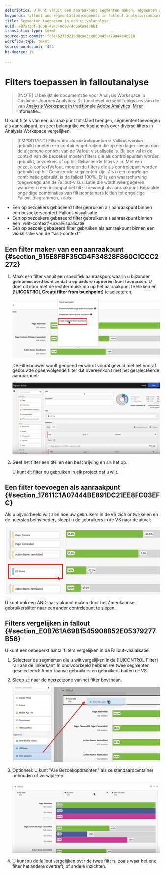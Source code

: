 ```yaml
---
description: U kunt vanuit een aanraakpunt segmenten maken, segmenten als aanraakpunt toevoegen en de belangrijkste workflows in verschillende segmenten in Analysis Workspace vergelijken.
keywords: fallout and segmentation;segments in fallout analysis;compare segments in fallout
title: Segmenten toepassen in een uitvalanalyse
uuid: e87a33df-160e-4943-8d02-4d6609ae3bb1
translation-type: tm+mt
source-git-commit: fc5a462f3d216d8cae3ce060a45ec79a44c4c918
workflow-type: tm+mt
source-wordcount: '424'
ht-degree: 1%

---
```



# Filters toepassen in falloutanalyse

>[!NOTE] U bekijkt de documentatie voor Analysis Workspace in Customer Journey Analytics. De functieset verschilt enigszins van die van [Analysis Workspace in traditionele Adobe Analytics](https://docs.adobe.com/content/help/en/analytics/analyze/analysis-workspace/home.html). [Meer informatie...](/help/getting-started/cja-aa.md)

U kunt filters van een aanraakpunt tot stand brengen, segmenten toevoegen als aanraakpunt, en zeer belangrijke werkschema&#39;s over diverse filters in Analysis Workspace vergelijken.

>[!IMPORTANT] Filters die als controlepunten in Vallout worden gebruikt moeten een container gebruiken die op een lager niveau dan de algemene context van de Vallout visualisatie is. Bij een val in de context van de bezoeker moeten filters die als controlepunten worden gebruikt, bezoekers of op hit-Gebaseerde filters zijn. Met een bezoek-contextVallout, moeten de filters die als controlepunt worden gebruikt op hit-Gebaseerde segmenten zijn. Als u een ongeldige combinatie gebruikt, is de fallout 100%. Er is een waarschuwing toegevoegd aan de Fallout-visualisatie die wordt weergegeven wanneer u een incompatibel filter toevoegt als aanraakpunt. Bepaalde ongeldige combinaties van filtercontainers leiden tot ongeldige Fallout-diagrammen, zoals:

* Een op bezoekers gebaseerd filter gebruiken als aanraakpunt binnen een bezoekerscontext-Fallout-visualisatie
* Een op bezoekers gebaseerd filter gebruiken als aanraakpunt binnen een &#39;visit-context&#39;-uitvalvisualisatie
* Een op bezoek gebaseerd filter gebruiken als aanraakpunt binnen een visualisatie van de &quot;visit-context&quot;

## Een filter maken van een aanraakpunt {#section_915E8FBF35CD4F34828F860C1CCC2272}

1. Maak een filter vanuit een specifiek aanraakpunt waarin u bijzonder geïnteresseerd bent en dat u op andere rapporten kunt toepassen. U doet dit door met de rechtermuisknop op het aanraakpunt te klikken en **[!UICONTROL Create filter from touchpoint]** te selecteren.

   ![](assets/segment-from-touchpoint.png)

   De Filterbouwer wordt geopend en wordt vooraf gevuld met het vooraf gebouwde opeenvolgende filter dat overeenkomt met het geselecteerde aanraakpunt:

   ![](assets/segment-builder.png)

1. Geef het filter een titel en een beschrijving en sla het op.

   U kunt dit filter nu gebruiken in elk project dat u wilt.

## Een filter toevoegen als aanraakpunt {#section_17611C1A07444BE891DC21EE8FC03EFC}

Als u bijvoorbeeld wilt zien hoe uw gebruikers in de VS zich ontwikkelen en de neerslag beïnvloeden, sleept u de gebruikers in de VS naar de uitval:

![](assets/segment-touchpoint.png)

U kunt ook een AND-aanraakpunt maken door het Amerikaanse gebruikersfilter naar een ander controlepunt te slepen.

## Filters vergelijken in fallout {#section_E0B761A69B1545908B52E05379277B56}

U kunt een onbeperkt aantal filters vergelijken in de Fallout-visualisatie.

1. Selecteer de segmenten die u wilt vergelijken in de [!UICONTROL Filter] rail aan de linkerkant. In ons voorbeeld hebben we twee segmenten geselecteerd: Amerikaanse gebruikers en gebruikers buiten de VS.
1. Sleep ze naar de neerzetzone van het filter bovenaan.

   ![](assets/segment-drop.png)

1. Optioneel: U kunt &quot;Alle Bezoekopdrachten&quot; als de standaardcontainer behouden of verwijderen.

   ![](assets/seg-compare.png)

1. U kunt nu de fallout vergelijken over de twee filters, zoals waar het ene filter het andere overtreft, of andere inzichten.
